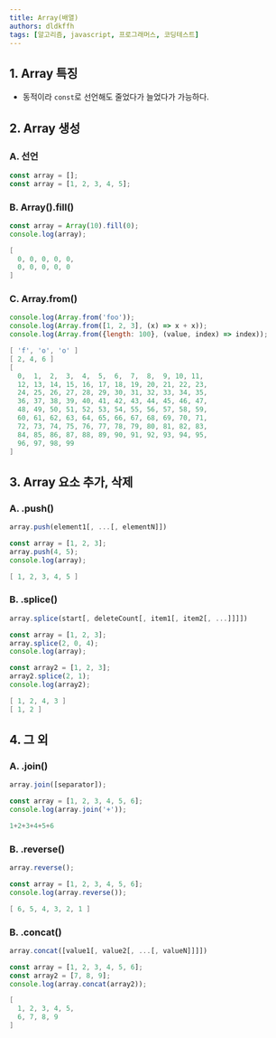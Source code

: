 ```yaml
---
title: Array(배열)
authors: dldkffh
tags: [알고리즘, javascript, 프로그래머스, 코딩테스트]
---
```


## 1. Array 특징

- 동적이라 `const`로 선언해도 줄었다가 늘었다가 가능하다.

## 2. Array 생성

### A. 선언

```javascript showLineNumbers title="javascript"
const array = [];
const array = [1, 2, 3, 4, 5];
```

<!--truncate-->

### B. Array().fill()

```javascript showLineNumbers title="javascript"
const array = Array(10).fill(0);
console.log(array);
```

```powershell title="powershell"
[
  0, 0, 0, 0, 0,
  0, 0, 0, 0, 0
]
```

### C. Array.from()

```javascript showLineNumbers title="javascript"
console.log(Array.from('foo'));
console.log(Array.from([1, 2, 3], (x) => x + x));
console.log(Array.from({length: 100}, (value, index) => index));
```

```powershell title="powershell"
[ 'f', 'o', 'o' ]
[ 2, 4, 6 ]
[
  0,  1,  2,  3,  4,  5,  6,  7,  8,  9, 10, 11,
  12, 13, 14, 15, 16, 17, 18, 19, 20, 21, 22, 23,
  24, 25, 26, 27, 28, 29, 30, 31, 32, 33, 34, 35,
  36, 37, 38, 39, 40, 41, 42, 43, 44, 45, 46, 47,
  48, 49, 50, 51, 52, 53, 54, 55, 56, 57, 58, 59,
  60, 61, 62, 63, 64, 65, 66, 67, 68, 69, 70, 71,
  72, 73, 74, 75, 76, 77, 78, 79, 80, 81, 82, 83,
  84, 85, 86, 87, 88, 89, 90, 91, 92, 93, 94, 95,
  96, 97, 98, 99
]
```

## 3. Array 요소 추가, 삭제

### A. .push()

```javascript showLineNumbers title="javascript"
array.push(element1[, ...[, elementN]])
```

```javascript showLineNumbers title="javascript"
const array = [1, 2, 3];
array.push(4, 5);
console.log(array);
```

```powershell title="powershell"
[ 1, 2, 3, 4, 5 ]
```

### B. .splice()

```javascript showLineNumbers title="javascript"
array.splice(start[, deleteCount[, item1[, item2[, ...]]]])
```

```javascript showLineNumbers title="javascript"
const array = [1, 2, 3];
array.splice(2, 0, 4);
console.log(array);

const array2 = [1, 2, 3];
array2.splice(2, 1);
console.log(array2);
```

```powershell title="powershell"
[ 1, 2, 4, 3 ]
[ 1, 2 ]
```

## 4. 그 외

### A. .join()

```javascript showLineNumbers title="javascript"
array.join([separator]);
```

```javascript showLineNumbers title="javascript"
const array = [1, 2, 3, 4, 5, 6];
console.log(array.join('+'));
```

```powershell title="powershell"
1+2+3+4+5+6
```

### B. .reverse()

```javascript showLineNumbers title="javascript"
array.reverse();
```

```javascript showLineNumbers title="javascript"
const array = [1, 2, 3, 4, 5, 6];
console.log(array.reverse());
```

```powershell title="powershell"
[ 6, 5, 4, 3, 2, 1 ]
```

### B. .concat()

```javascript showLineNumbers title="javascript"
array.concat([value1[, value2[, ...[, valueN]]]])
```

```javascript showLineNumbers title="javascript"
const array = [1, 2, 3, 4, 5, 6];
const array2 = [7, 8, 9];
console.log(array.concat(array2));
```

```powershell title="powershell"
[
  1, 2, 3, 4, 5,
  6, 7, 8, 9
]
```
